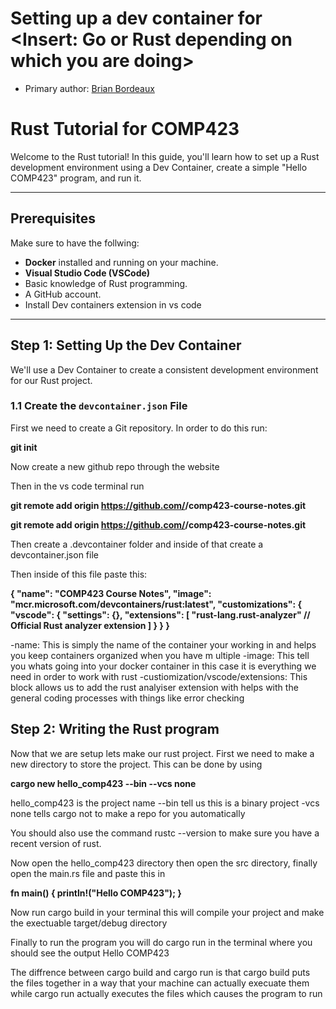 # Setting up a dev container for <Insert: Go or Rust depending on which you are doing>

* Primary author: [Brian Bordeaux](https://github.com/bbounc)

# Rust Tutorial for COMP423

Welcome to the Rust tutorial! In this guide, you'll learn how to set up a Rust development environment using a Dev Container, create a simple "Hello COMP423" program, and run it.

---

## Prerequisites

Make sure to have the follwing:

- **Docker** installed and running on your machine.
- **Visual Studio Code (VSCode)** 
- Basic knowledge of Rust programming.
- A GitHub account.
- Install Dev containers extension in vs code 

---

## Step 1: Setting Up the Dev Container

We'll use a Dev Container to create a consistent development environment for our Rust project.

### 1.1 Create the `devcontainer.json` File

First we need to create a Git repository. In order to do this run:


**git init**

Now create a new github repo through the website

Then in the vs code terminal run 


**git remote add origin https://github.com/<your-username>/comp423-course-notes.git**

**git remote add origin https://github.com/<your-username>/comp423-course-notes.git**

Then create a .devcontainer folder and inside of that create a devcontainer.json file

Then inside of this file paste this:


**{
  "name": "COMP423 Course Notes",
  "image": "mcr.microsoft.com/devcontainers/rust:latest",
  "customizations": {
    "vscode": {
      "settings": {},
      "extensions": [
        "rust-lang.rust-analyzer"  // Official Rust analyzer extension
      ]
    }
  }
}**

-name: This is simply the name of the container your working in and helps you keep containers organized when you have m ultiple
-image: This tell you whats going into your docker container in this case it is everything we need in order to work with rust 
-custiomization/vscode/extensions: This block allows us to add the rust analyiser extension with helps with the general coding processes with things like error checking

## Step 2: Writing the Rust program

Now that we are setup lets make our rust project. First we need to make a new directory to store the project. This can be done by using 


**cargo new hello_comp423 --bin --vcs none**

hello_comp423 is the project name
--bin tell us this is a binary project
-vcs none tells cargo not to make a repo for you automatically

You should also use the command rustc --version to make sure you have a recent version of rust.

Now open the hello_comp423 directory then open the src directory, finally open the main.rs file and paste this in


**fn main() {
    println!("Hello COMP423");
}**

Now run cargo build in your terminal this will compile your project and make the exectuable target/debug directory

Finally to run the program you will do cargo run in the terminal where you should see the output Hello COMP423

The diffrence between cargo build and cargo run is that cargo build puts the files together in a way that your machine can actually execuate them while cargo run actually executes the files which causes the program to run

